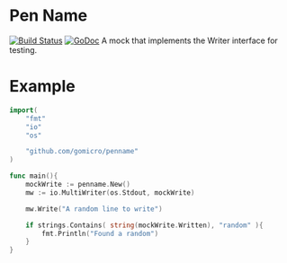# Pen Name
[![Build Status](https://travis-ci.org/gomicro/penname.svg)](https://travis-ci.org/gomicro/penname)
[![GoDoc](https://godoc.org/github.com/gomicro/penname?status.png)](https://godoc.org/github.com/gomicro/penname)
A mock that implements the Writer interface for testing.

# Example

```go
import(
	"fmt"
	"io"
	"os"

	"github.com/gomicro/penname"
)

func main(){
	mockWrite := penname.New()
	mw := io.MultiWriter(os.Stdout, mockWrite)

	mw.Write("A random line to write")

	if strings.Contains( string(mockWrite.Written), "random" ){
		fmt.Println("Found a random")
	}
}
```
